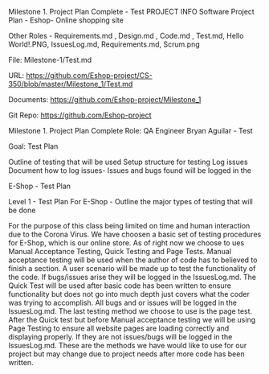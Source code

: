 Milestone 1. Project Plan Complete - Test PROJECT INFO Software Project Plan - Eshop- Online shopping site

Other Roles - Requirements.md , Design.md , Code.md , Test.md, Hello World!.PNG, IssuesLog.md, Requirements.md, Scrum.png

File: Milestone-1/Test.md

URL: https://github.com/Eshop-project/CS-350/blob/master/Milestone_1/Test.md

Documents: https://github.com/Eshop-project/Milestone_1

Git Repo: https://github.com/Eshop-project

Milestone 1. Project Plan Complete Role: QA Engineer Bryan Aguilar - Test

Goal: Test Plan

Outline of testing that will be used Setup structure for testing Log issues Document how to log issues- Issues and bugs found will be logged in the

E-Shop - Test Plan

Level 1 - Test Plan For E-Shop - Outline the major types of testing that will be done

For the purpose of this class being limited on time and human interaction due to the Corona Virus. We have choosen a basic set of testing procedures for E-Shop, which is our online store. As of right now we choose to ues Manual Acceptance Testing, Quick Testing and Page Tests. Manual acceptance testing will be used when the author of code has to believed to finish a section. A user scenario will be made up to test the functionality of the code. If bugs/issues arise they will be logged in the IssuesLog.md. The Quick Test will be used after basic code has been written to ensure functionality but does not go into much depth just covers what the coder was trying to accomplish. All bugs and or issues will be logged in the IssuesLog.md. The last testing method we choose to use is the page test. After the Quick test but before Manual acceptance testing we will be using Page Testing to ensure all website pages are loading correctly and displaying properly. If they are not issues/bugs will be logged in the IssuesLog.md. These are the methods we have would like to use for our project but may change due to project needs after more code has been written.

